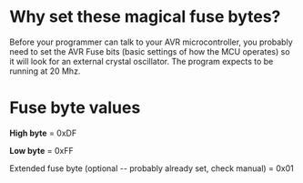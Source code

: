 # Why set these magical fuse bytes? #

Before your programmer can talk to your AVR microcontroller, you probably need to set the AVR Fuse bits (basic settings of how the MCU operates) so it will look for an external  crystal oscillator. The program expects to be running at 20 Mhz.


# Fuse byte values #

**High byte** = 0xDF

**Low byte** = 0xFF

Extended fuse byte (optional -- probably already set, check manual) = 0x01
